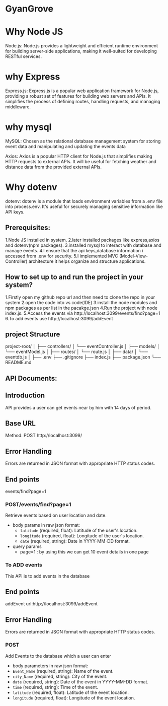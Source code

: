 # GyanGrove

# Why Node JS
Node.js: Node.js provides a lightweight and efficient runtime environment for building server-side applications, making it well-suited for developing RESTful services.

# why Express
Express.js: Express.js is a popular web application framework for Node.js, providing a robust set of features for building web servers and APIs. It simplifies the process of defining routes, handling requests, and managing middleware.

# why mysql
MySQL: Chosen as the relational database management system for storing event data and  manipulating and updating the events data

Axios: Axios is a popular HTTP client for Node.js that simplifies making HTTP requests to external APIs. It will be useful for fetching weather and distance data from the provided external APIs.

# Why dotenv
dotenv: dotenv is a module that loads environment variables from a .env file into process.env. It's useful for securely managing sensitive information like API keys.

## Prerequisites:
1.Node JS installed in system.
2.later  installed packages like express,axios and dotenv(npm packages).
3.installed mysql to interact with database and manage events.
4.I ensure that the api keys,database information i accessed from .env for security.
5.I implemented  MVC (Model-View-Controller) architecture it helps organize and structure applications.

## How to set up to and run the project in your system?
1.Firstly open my github repo url and then need to clone the repo in your system
2.open the code into vs code(IDE)
3.install the node modules and npm packages as per list in the pacakge.json
4.Run the project with node index.js.
5.Access the events via http://localhost:3099/events/find?page=1
6.To add events use http://localhost:3099/addEvent

## project Structure
project-root/
│
├── controllers/
│   └── eventController.js
│
├── models/
│   └── eventModel.js
│
├── routes/
│   └── route.js
│
├── data/
│   └── eventdb.js
│
├── .env
├── .gitignore
├── index.js
├── package.json
└── README.md

API Documents:
-------------
## Introduction
 API provides a user can get events near by him with 14 days of period.

## Base URL
Method: POST
http://localhost:3099/

## Error Handling
Errors are returned in JSON format with appropriate HTTP status codes.

## End points
events/find?page=1


### POST/events/find?page=1
Retrieve events based on user location and date.


- body params in raw json format:
  - `latitude` (required, float): Latitude of the user's location.
  - `longitude` (required, float): Longitude of the user's location.
  - `date` (required, string): Date in YYYY-MM-DD format.
- query params
  - page=1 : by using this we can get 10 event details in one page 
   
### To ADD events
This API is to add events in the database

## End points
addEvent 
url:http://localhost:3099/addEvent

## Error Handling
Errors are returned in JSON format with appropriate HTTP status codes.

### POST
Add Events to the database which a user can enter

- body parameters in raw json format:
 - `Event_Name` (required, string): Name of the event.
- `city_Name` (required, string): City of the event.
- `date` (required, string): Date of the event in YYYY-MM-DD format.
- `time` (required, string): Time of the event.
- `latitude` (required, float): Latitude of the event location.
- `longitude` (required, float): Longitude of the event location.
   

